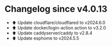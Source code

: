 # Changelog since v4.0.13
- ⬆️ Update cloudflare/cloudflared to v2024.6.0 
- ⬆️ Update docker/login-action action to v3.2.0 
- ⬆️ Update caddyserver/caddy to v2.8.4 
- ⬆️ Update esphome to v2024.5.5 
